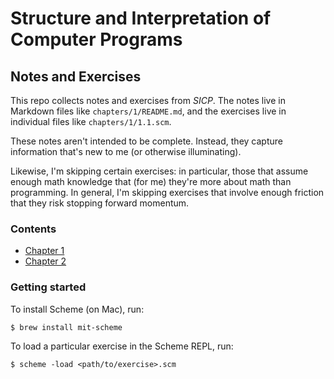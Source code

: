 # Structure and Interpretation of Computer Programs
## Notes and Exercises

This repo collects notes and exercises from _SICP_. The notes live in Markdown files like `chapters/1/README.md`, and the exercises live in individual files like `chapters/1/1.1.scm`.

These notes aren't intended to be complete. Instead, they capture information that's new to me (or otherwise illuminating).

Likewise, I'm skipping certain exercises: in particular, those that assume enough math knowledge that (for me) they're more about math than programming. In general, I'm skipping exercises that involve enough friction that they risk stopping forward momentum.

### Contents
* [Chapter 1](chapters/1)
* [Chapter 2](chapters/2)

### Getting started
To install Scheme (on Mac), run:
```
$ brew install mit-scheme
```

To load a particular exercise in the Scheme REPL, run:
```
$ scheme -load <path/to/exercise>.scm
```
